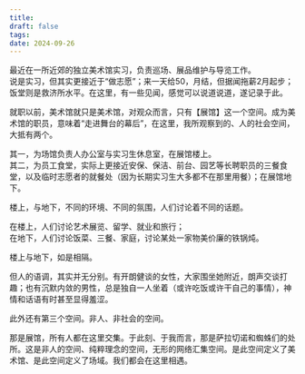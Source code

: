 ```yaml
---
title: 
draft: false
tags: 
date: 2024-09-26
---
```

最近在一所近郊的独立美术馆实习，负责巡场、展品维护与导览工作。  
说是实习，但其实更接近于“做志愿”；来一天给50，月结，但据闻拖薪2月起步；饭堂则是救济所水平。在这里，有一些见闻，感觉可以说道说道，遂记录于此。  

就职以前，美术馆就只是美术馆，对观众而言，只有【展馆】这一个空间。成为美术馆的职员，意味着“走进舞台的幕后”，在这里，我所观察到的、人的社会空间，大抵有两个。

其一，为场馆负责人办公室与实习生休息室，在展馆楼上。  
其二，为员工食堂，实际上更接近安保、保洁、前台、园艺等长聘职员的三餐食堂，以及临时志愿者的就餐处（因为长期实习生大多都不在那里用餐）；在展馆地下。  

楼上，与地下，不同的环境、不同的氛围，人们讨论着不同的话题。  

在楼上，人们讨论艺术展览、留学、就业和旅行；  
在地下，人们讨论饭菜、三餐、家庭，讨论某处一家物美价廉的铁锅炖。  

楼上与地下，如是相隔。  

但人的语调，其实并无分别。有开朗健谈的女性，大家围坐她附近，朗声交谈打趣；也有沉默内敛的男性，总是独自一人坐着（或许吃饭或许干自己的事情），神情和话语有时甚至显得羞涩。  

此外还有第三个空间。非人、非社会的空间。  

那是展馆，所有人都在这里交集。于此刻、于我而言，那是萨拉切诺和蜘蛛们的处所。这是非人的空间、纯粹理念的空间，无形的网络汇集空间。是此空间定义了美术馆、是此空间定义了场域。我们都会在这里相遇。